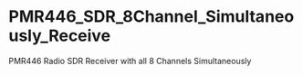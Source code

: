 # PMR446_SDR_8Channel_Simultaneously_Receive
PMR446 Radio SDR Receiver with all 8 Channels Simultaneously
